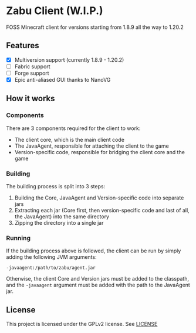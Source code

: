 # Zabu Client (W.I.P.)
FOSS Minecraft client for versions starting from 1.8.9 all the way to 1.20.2

## Features
- [x] Multiversion support (currently 1.8.9 - 1.20.2)
- [ ] Fabric support
- [ ] Forge support
- [x] Epic anti-aliased GUI thanks to NanoVG

## How it works
### Components
There are 3 components required for the client to work:
- The client core, which is the main client code
- The JavaAgent, responsible for attaching the client to the game
- Version-specific code, responsible for bridging the client core and the game

### Building
The building process is split into 3 steps:
1. Building the Core, JavaAgent and Version-specific code into separate jars
2. Extracting each jar (Core first, then version-specific code and last of all, the JavaAgent) 
into the same directory
3. Zipping the directory into a single jar

### Running
If the building process above is followed, the client can be run by simply adding the following JVM arguments:
```
-javaagent:/path/to/zabu/agent.jar
```
Otherwise, the client Core and Version jars must be added to the classpath, and the
`-javaagent` argument must be added with the path to the JavaAgent jar.

## License
This project is licensed under the GPLv2 license. See [LICENSE](./LICENSE)